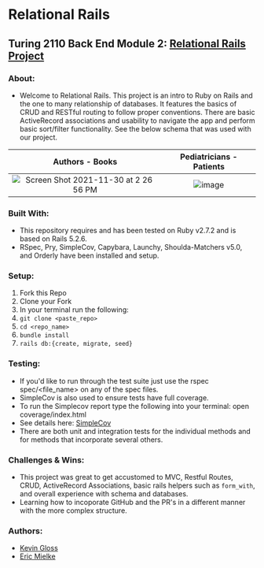 # Relational Rails



## Turing 2110 Back End Module 2: [Relational Rails Project](https://backend.turing.edu/module2/projects/relational_rails)

### About:
 - Welcome to Relational Rails. This project is an intro to Ruby on Rails and the one to many relationship of databases. It features the basics of CRUD and RESTful routing to follow proper conventions. There are basic ActiveRecord associations and usability to navigate the app and perform basic sort/filter functionality. See the below schema that was used with our project. 

Authors - Books | Pediatricians - Patients
:-------------: | :-------------:
![Screen Shot 2021-11-30 at 2 26 56 PM](https://user-images.githubusercontent.com/83426676/144130695-c19d23b2-24dc-47fc-931f-0e066a57aa50.png) | ![image](https://user-images.githubusercontent.com/81482407/144132372-d4d26e40-a399-4d5e-b3e5-58895b3220ab.png)

### Built With:
 - This repository requires and has been tested on Ruby v2.7.2 and is based on Rails 5.2.6.
 - RSpec, Pry, SimpleCov, Capybara, Launchy, Shoulda-Matchers v5.0, and Orderly have been installed and setup.

### Setup:
 1. Fork this Repo
 2. Clone your Fork
 3. In your terminal run the following:
 4. `git clone <paste_repo>`
 5. `cd <repo_name>`
 6. `bundle install`
 7. `rails db:{create, migrate, seed}`

### Testing:
 - If you'd like to run through the test suite just use the rspec spec/<file_name> on any of the spec files.
 - SimpleCov is also used to ensure tests have full coverage.
  - To run the Simplecov report type the following into your terminal: open coverage/index.html
  - See details here: [SimpleCov](https://github.com/simplecov-ruby/simplecov)
  - There are both unit and integration tests for the individual methods and for methods that incorporate several others.

### Challenges & Wins:
 - This project was great to get accustomed to MVC, Restful Routes, CRUD, ActiveRecord Associations, basic rails helpers such as `form_with`, and overall experience with schema and databases.
 - Learning how to incoporate GitHub and the PR's in a different manner with the more complex structure.

### Authors:
 - [Kevin Gloss](https://github.com/kevingloss)
 - [Eric Mielke](https://github.com/emielke76)



